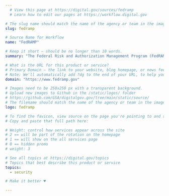 ```yaml
---
  # View this page at https://digital.gov/sources/fedramp
  # Learn how to edit our pages at https://workflow.digital.gov

# The slug name should match the name of the agency or team in the image (e.g., gsa-logo.png or 18f-logo.png)
slug: fedramp

# Source Name for Workflow
name: "FedRAMP"

# Keep it short — should be no longer than 10 words.
summary: "The Federal Risk and Authorization Management Program (FedRAMP) promotes the adoption of secure cloud services across the federal government by providing a standardized approach to security and risk assessment for cloud technologies and federal agencies."

# What is the URL for this product or service?
# Primary Domain — the link to your website, blog homepage, or news feed. (e.g., https://18f.gsa.gov/)
# Note: We'll automatically add ?dg to the end of your URL, to help you track links back to your site.
domain: "https://www.fedramp.gov"

# Images need to be 250x250 px with a transparent background.
# Upload new images to Github in the /static/logos/ folder
# https://github.com/GSA/digitalgov.gov/tree/main/static/source/
# The filename should match the name of the agency or team in the image (e.g., gsa-logo.png or 18f-logo.png)
logo: fedramp

# To find the favicon, view source on the page you're pointing to and search for "favicon" or "icon". The path to the icon should be near the top.
# Copy and paste that full path here: 

# Weight: control how services appear across the site
# 2 == will be part of the rotation on the homepage
# 1 == will show on the all services page
# 0 == hidden promo
# weight: 3

# See all topics at https://digital.gov/topics
# Topics that best describe this product or service
topics:
  - security

# Make it better ♥

---
```

